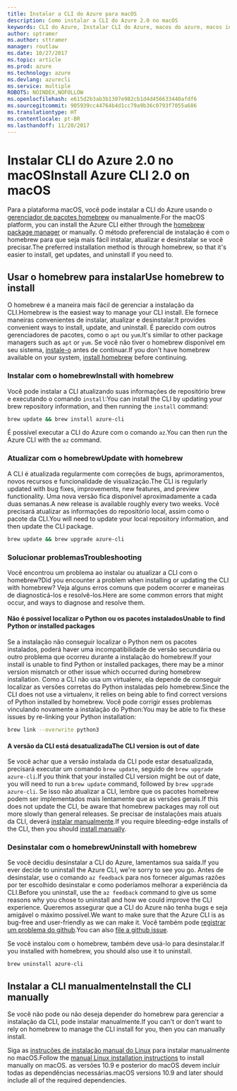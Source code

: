 ```yaml
---
title: Instalar a CLI do Azure para macOS
description: Como instalar a CLI do Azure 2.0 no macOS
keywords: CLI do Azure, Instalar CLI do Azure, macos do azure, macos instalar azure
author: sptramer
ms.author: sttramer
manager: routlaw
ms.date: 10/27/2017
ms.topic: article
ms.prod: azure
ms.technology: azure
ms.devlang: azurecli
ms.service: multiple
ROBOTS: NOINDEX,NOFOLLOW
ms.openlocfilehash: e615d2b3ab3b1307e982cb1d4d456633440afdf6
ms.sourcegitcommit: 905939cc44764b4d1cc79a9b36c0793f7055a686
ms.translationtype: HT
ms.contentlocale: pt-BR
ms.lasthandoff: 11/20/2017
---
```

# <a name="install-azure-cli-20-on-macos"></a><span data-ttu-id="fc13a-104">Instalar CLI do Azure 2.0 no macOS</span><span class="sxs-lookup"><span data-stu-id="fc13a-104">Install Azure CLI 2.0 on macOS</span></span>

<span data-ttu-id="fc13a-105">Para a plataforma macOS, você pode instalar a CLI do Azure usando o [gerenciador de pacotes homebrew](http://brew.sh) ou manualmente.</span><span class="sxs-lookup"><span data-stu-id="fc13a-105">For the macOS platform, you can install the Azure CLI either through the [homebrew package manager](http://brew.sh) or manually.</span></span> <span data-ttu-id="fc13a-106">O método preferencial de instalação é com o homebrew para que seja mais fácil instalar, atualizar e desinstalar se você precisar.</span><span class="sxs-lookup"><span data-stu-id="fc13a-106">The preferred installation method is through homebrew, so that it's easier to install, get updates, and uninstall if you need to.</span></span>

## <a name="use-homebrew-to-install"></a><span data-ttu-id="fc13a-107">Usar o homebrew para instalar</span><span class="sxs-lookup"><span data-stu-id="fc13a-107">Use homebrew to install</span></span>

<span data-ttu-id="fc13a-108">O homebrew é a maneira mais fácil de gerenciar a instalação da CLI.</span><span class="sxs-lookup"><span data-stu-id="fc13a-108">Homebrew is the easiest way to manage your CLI install.</span></span> <span data-ttu-id="fc13a-109">Ele fornece maneiras convenientes de instalar, atualizar e desinstalar.</span><span class="sxs-lookup"><span data-stu-id="fc13a-109">It provides convenient ways to install, update, and uninstall.</span></span> <span data-ttu-id="fc13a-110">É parecido com outros gerenciadores de pacotes, como o `apt` ou `yum`.</span><span class="sxs-lookup"><span data-stu-id="fc13a-110">It's similar to other package managers such as `apt` or `yum`.</span></span>
<span data-ttu-id="fc13a-111">Se você não tiver o homebrew disponível em seu sistema, [instale-o](https://docs.brew.sh/Installation.html) antes de continuar.</span><span class="sxs-lookup"><span data-stu-id="fc13a-111">If you don't have homebrew available on your system, [install homebrew](https://docs.brew.sh/Installation.html) before continuing.</span></span>

### <a name="install-with-homebrew"></a><span data-ttu-id="fc13a-112">Instalar com o homebrew</span><span class="sxs-lookup"><span data-stu-id="fc13a-112">Install with homebrew</span></span>

<span data-ttu-id="fc13a-113">Você pode instalar a CLI atualizando suas informações de repositório brew e executando o comando `install`:</span><span class="sxs-lookup"><span data-stu-id="fc13a-113">You can install the CLI by updating your brew repository information, and then running the `install` command:</span></span>

```bash
brew update && brew install azure-cli
```

<span data-ttu-id="fc13a-114">É possível executar a CLI do Azure com o comando `az`.</span><span class="sxs-lookup"><span data-stu-id="fc13a-114">You can then run the Azure CLI with the `az` command.</span></span>

### <a name="update-with-homebrew"></a><span data-ttu-id="fc13a-115">Atualizar com o homebrew</span><span class="sxs-lookup"><span data-stu-id="fc13a-115">Update with homebrew</span></span>

<span data-ttu-id="fc13a-116">A CLI é atualizada regularmente com correções de bugs, aprimoramentos, novos recursos e funcionalidade de visualização.</span><span class="sxs-lookup"><span data-stu-id="fc13a-116">The CLI is regularly updated with bug fixes, improvements, new features, and preview functionality.</span></span> <span data-ttu-id="fc13a-117">Uma nova versão fica disponível aproximadamente a cada duas semanas.</span><span class="sxs-lookup"><span data-stu-id="fc13a-117">A new release is available roughly every two weeks.</span></span> <span data-ttu-id="fc13a-118">Você precisará atualizar as informações do repositório local, assim como o pacote da CLI.</span><span class="sxs-lookup"><span data-stu-id="fc13a-118">You will need to update your local repository information, and then update the CLI package.</span></span>

```bash
brew update && brew upgrade azure-cli
```

### <a name="troubleshooting"></a><span data-ttu-id="fc13a-119">Solucionar problemas</span><span class="sxs-lookup"><span data-stu-id="fc13a-119">Troubleshooting</span></span>

<span data-ttu-id="fc13a-120">Você encontrou um problema ao instalar ou atualizar a CLI com o homebrew?</span><span class="sxs-lookup"><span data-stu-id="fc13a-120">Did you encounter a problem when installing or updating the CLI with homebrew?</span></span> <span data-ttu-id="fc13a-121">Veja alguns erros comuns que podem ocorrer e maneiras de diagnosticá-los e resolvê-los.</span><span class="sxs-lookup"><span data-stu-id="fc13a-121">Here are some common errors that might occur, and ways to diagnose and resolve them.</span></span>

#### <a name="unable-to-find-python-or-installed-packages"></a><span data-ttu-id="fc13a-122">Não é possível localizar o Python ou os pacotes instalados</span><span class="sxs-lookup"><span data-stu-id="fc13a-122">Unable to find Python or installed packages</span></span>

<span data-ttu-id="fc13a-123">Se a instalação não conseguir localizar o Python nem os pacotes instalados, poderá haver uma incompatibilidade de versão secundária ou outro problema que ocorreu durante a instalação do homebrew.</span><span class="sxs-lookup"><span data-stu-id="fc13a-123">If your install is unable to find Python or installed packages, there may be a minor version mismatch or other issue which occurred during homebrew installation.</span></span> <span data-ttu-id="fc13a-124">Como a CLI não usa um virtualenv, ela depende de conseguir localizar as versões corretas do Python instaladas pelo homebrew.</span><span class="sxs-lookup"><span data-stu-id="fc13a-124">Since the CLI does not use a virtualenv, it relies on being able to find correct versions of Python installed by homebrew.</span></span> <span data-ttu-id="fc13a-125">Você pode corrigir esses problemas vinculando novamente a instalação do Python:</span><span class="sxs-lookup"><span data-stu-id="fc13a-125">You may be able to fix these issues by re-linking your Python installation:</span></span>

```bash
brew link --overwrite python3
```

#### <a name="the-cli-version-is-out-of-date"></a><span data-ttu-id="fc13a-126">A versão da CLI está desatualizada</span><span class="sxs-lookup"><span data-stu-id="fc13a-126">The CLI version is out of date</span></span>

<span data-ttu-id="fc13a-127">Se você achar que a versão instalada da CLI pode estar desatualizada, precisará executar um comando `brew update`, seguido de `brew upgrade azure-cli`.</span><span class="sxs-lookup"><span data-stu-id="fc13a-127">If you think that your installed CLI version might be out of date, you will need to run a `brew update` command, followed by `brew upgrade azure-cli`.</span></span> <span data-ttu-id="fc13a-128">Se isso não atualizar a CLI, lembre que os pacotes homebrew podem ser implementados mais lentamente que as versões gerais.</span><span class="sxs-lookup"><span data-stu-id="fc13a-128">If this does not update the CLI, be aware that homebrew packages may roll out more slowly than general releases.</span></span> <span data-ttu-id="fc13a-129">Se precisar de instalações mais atuais da CLI, deverá [instalar manualmente](#manage-the-cli-manually).</span><span class="sxs-lookup"><span data-stu-id="fc13a-129">If you require bleeding-edge installs of the CLI, then you should [install manually](#manage-the-cli-manually).</span></span>

### <a name="uninstall-with-homebrew"></a><span data-ttu-id="fc13a-130">Desinstalar com o homebrew</span><span class="sxs-lookup"><span data-stu-id="fc13a-130">Uninstall with homebrew</span></span>

<span data-ttu-id="fc13a-131">Se você decidiu desinstalar a CLI do Azure, lamentamos sua saída.</span><span class="sxs-lookup"><span data-stu-id="fc13a-131">If you ever decide to uninstall the Azure CLI, we're sorry to see you go.</span></span> <span data-ttu-id="fc13a-132">Antes de desinstalar, use o comando `az feedback` para nos fornecer algumas razões por ter escolhido desinstalar e como poderíamos melhorar a experiência da CLI.</span><span class="sxs-lookup"><span data-stu-id="fc13a-132">Before you uninstall, use the `az feedback` command to give us some reasons why you chose to uninstall and how we could improve the CLI experience.</span></span> <span data-ttu-id="fc13a-133">Queremos assegurar que a CLI do Azure não tenha bugs e seja amigável o máximo possível.</span><span class="sxs-lookup"><span data-stu-id="fc13a-133">We want to make sure that the Azure CLI is as bug-free and user-friendly as we can make it.</span></span> <span data-ttu-id="fc13a-134">Você também pode [registrar um problema do github](https://github.com/Azure/azure-cli/issues).</span><span class="sxs-lookup"><span data-stu-id="fc13a-134">You can also [file a github issue](https://github.com/Azure/azure-cli/issues).</span></span>

<span data-ttu-id="fc13a-135">Se você instalou com o homebrew, também deve usá-lo para desinstalar.</span><span class="sxs-lookup"><span data-stu-id="fc13a-135">If you installed with homebrew, you should also use it to uninstall.</span></span>

```bash
brew uninstall azure-cli
```

## <a name="install-the-cli-manually"></a><span data-ttu-id="fc13a-136">Instalar a CLI manualmente</span><span class="sxs-lookup"><span data-stu-id="fc13a-136">Install the CLI manually</span></span>

<span data-ttu-id="fc13a-137">Se você não pode ou não deseja depender do homebrew para gerenciar a instalação da CLI, pode instalar manualmente.</span><span class="sxs-lookup"><span data-stu-id="fc13a-137">If you can't or don't want to rely on homebrew to manage the CLI install for you, then you can manually install.</span></span>

<span data-ttu-id="fc13a-138">Siga as [instruções de instalação manual do Linux](install-azure-cli-linux.md) para instalar manualmente no macOS.</span><span class="sxs-lookup"><span data-stu-id="fc13a-138">Follow the [manual Linux installation instructions](install-azure-cli-linux.md) to install manually on macOS.</span></span> <span data-ttu-id="fc13a-139">as versões 10.9 e posterior do macOS devem incluir todas as dependências necessárias.</span><span class="sxs-lookup"><span data-stu-id="fc13a-139">macOS versions 10.9 and later should include all of the required dependencies.</span></span>
